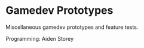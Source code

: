# Gamedev Prototypes
Miscellaneous gamedev prototypes and feature tests.

Programming: Aiden Storey

